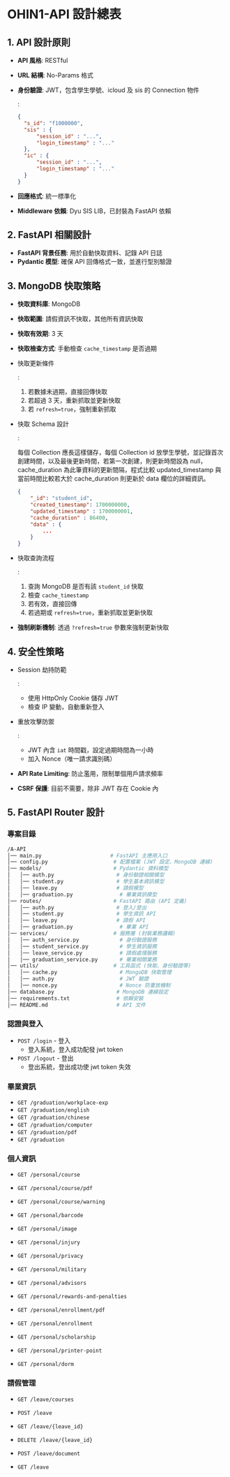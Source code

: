 # OHIN1-API 設計總表

## 1. API 設計原則

- **API 風格**: RESTful

- **URL 結構**: No-Params 格式

- **身份驗證**: JWT，包含學生學號、icloud 及 sis 的 Connection 物件

  : 

  ```json
  {
    "s_id": "f1000000",
    "sis" : {
        "session_id" : "...",
        "login_timestamp" : "..."
    },
    "ic" : {
        "session_id" : "...",
        "login_timestamp" : "..."
    }
  }
  ```

- **回應格式**: 統一標準化

- **Middleware 依賴**: Dyu SIS LIB，已封裝為 FastAPI 依賴

## 2. FastAPI 相關設計

- **FastAPI 背景任務**: 用於自動快取資料、記錄 API 日誌
- **Pydantic 模型**: 確保 API 回傳格式一致，並進行型別驗證

## 3. MongoDB 快取策略

- **快取資料庫**: MongoDB

- **快取範圍**: 請假資訊不快取，其他所有資訊快取

- **快取有效期**: 3 天

- **快取檢查方式**: 手動檢查 `cache_timestamp` 是否過期

- 快取更新條件

  :

  1. 若數據未過期，直接回傳快取
  2. 若超過 3 天，重新抓取並更新快取
  3. 若 `refresh=true`，強制重新抓取

- 快取 Schema 設計

  :

  每個 Collection 應長這樣儲存，每個 Collection id 放學生學號，並記錄首次創建時間，以及最後更新時間，若第一次創建，則更新時間設為 null，cache_duration 為此筆資料的更新間隔，程式比較 updated_timestamp 與當前時間比較若大於 cache_duration 則更新於 data 欄位的詳細資訊。

  ```json
  {
      "_id": "student_id",
      "created_timestamp": 1700000000, 
      "updated_timestamp" : 1700000001,
      "cache_duration" : 86400,
      "data" : {
          ...
      }
  }
  ```

- 快取查詢流程

  :

  1. 查詢 MongoDB 是否有該 `student_id` 快取
  2. 檢查 `cache_timestamp`
  3. 若有效，直接回傳
  4. 若過期或 `refresh=true`，重新抓取並更新快取

- **強制刷新機制**: 透過 `?refresh=true` 參數來強制更新快取

## 4. 安全性策略

- Session 劫持防範

  :

  - 使用 HttpOnly Cookie 儲存 JWT
  - 檢查 IP 變動，自動重新登入

- 重放攻擊防禦

  :

  - JWT 內含 `iat` 時間戳，設定過期時間為一小時
  - 加入 Nonce（唯一請求識別碼）

- **API Rate Limiting**: 防止濫用，限制單個用戶請求頻率

- **CSRF 保護**: 目前不需要，除非 JWT 存在 Cookie 內

## 5. FastAPI Router 設計

### 專案目錄

```bash
/A-API
│── main.py                      # FastAPI 主應用入口
│── config.py                     # 配置檔案 (JWT 設定、MongoDB 連線)
│── models/                       # Pydantic 資料模型
│   │── auth.py                    # 身份驗證相關模型
│   │── student.py                 # 學生基本資訊模型
│   │── leave.py                   # 請假模型
│   │── graduation.py               # 畢業資訊模型
│── routes/                       # FastAPI 路由 (API 定義)
│   │── auth.py                    # 登入/登出
│   │── student.py                 # 學生資訊 API
│   │── leave.py                   # 請假 API
│   │── graduation.py               # 畢業 API
│── services/                     # 服務層 (封裝業務邏輯)
│   │── auth_service.py             # 身份驗證服務
│   │── student_service.py          # 學生資訊服務
│   │── leave_service.py            # 請假處理服務
│   │── graduation_service.py       # 畢業相關業務
│── utils/                        # 工具函式 (快取、身份驗證等)
│   │── cache.py                    # MongoDB 快取管理
│   │── auth.py                     # JWT 驗證
│   │── nonce.py                    # Nonce 防重放機制
│── database.py                    # MongoDB 連線設定
│── requirements.txt               # 依賴安裝
│── README.md                      # API 文件
```

### 認證與登入

- `POST /login` - 登入
  - 登入系統，登入成功配發 jwt token
- `POST /logout` - 登出
  - 登出系統，登出成功使 jwt token 失效

### 畢業資訊

- `GET /graduation/workplace-exp`
- `GET /graduation/english`
- `GET /graduation/chinese`
- `GET /graduation/computer`
- `GET /graduation/pdf`
- `GET /graduation`

### 個人資訊

- `GET /personal/course`

- `GET /personal/course/pdf`
- `GET /personal/course/warning`
- `GET /personal/barcode`
- `GET /personal/image`
- `GET /personal/injury`
- `GET /personal/privacy`
- `GET /personal/military`
- `GET /personal/advisors`
- `GET /personal/rewards-and-penalties`
- `GET /personal/enrollment/pdf`
- `GET /personal/enrollment`
- `GET /personal/scholarship`
- `GET /personal/printer-point`
- `GET /personal/dorm`

### 請假管理

+ `GET /leave/courses`

+ `POST /leave`

+ `GET /leave/{leave_id}`

+ `DELETE /leave/{leave_id}`

+ `POST /leave/document`

+ `GET /leave`